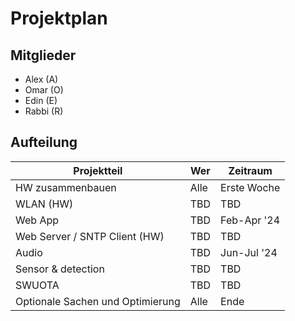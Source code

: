 # Projektplan

## Mitglieder
- Alex (A)
- Omar (O)
- Edin (E)
- Rabbi (R)

## Aufteilung
| Projektteil | Wer | Zeitraum    |
|-------------|-----|-------------|
| HW zusammenbauen  | Alle | Erste Woche |
| WLAN (HW)   | TBD | TBD |
| Web App | TBD| Feb-Apr '24 |
| Web Server / SNTP Client (HW) | TBD | TBD |
| Audio | TBD | Jun-Jul '24 |
| Sensor & detection   | TBD | TBD |
| SWUOTA | TBD | TBD |
| Optionale Sachen und Optimierung | Alle | Ende |
